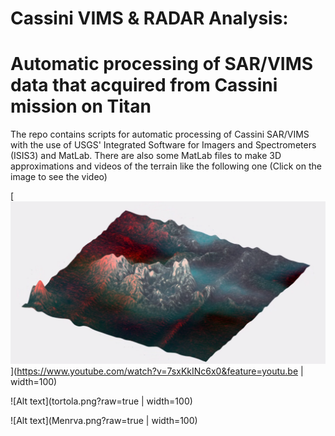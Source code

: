 # Cassini VIMS & RADAR Analysis:
# Automatic processing of SAR/VIMS data that acquired from Cassini mission on Titan


The repo contains scripts for automatic processing of Cassini SAR/VIMS with the use of USGS' Integrated Software for Imagers and Spectrometers (ISIS3) and MatLab. There are also some MatLab files to make 3D approximations and videos of the terrain like the following one (Click on the image to see the video)

[![THIS ONE !!!](Sotra.PNG)](https://www.youtube.com/watch?v=7sxKkINc6x0&feature=youtu.be | width=100)

![Alt text](tortola.png?raw=true | width=100)

![Alt text](Menrva.png?raw=true | width=100)
